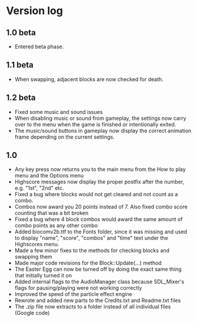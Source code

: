 # Version log

## 1.0 beta
- Entered beta phase.

## 1.1 beta
- When swapping, adjacent blocks are now checked for death.

## 1.2 beta
- Fixed some music and sound issues
- When disabling music or sound from gameplay, the settings now carry over to the menu when the game is finished or intentionally exited.
- The music/sound buttons in gameplay now display the correct animation frame depending on the current settings.

## 1.0
- Any key press now returns you to the main menu from the How to play menu and the Options menu
- Highscore messages now display the proper postfix after the number, e.g. "1st", "2nd" etc.
- Fixed a bug where blocks would not get cleared and not count as a combo.
- Combos now award you 20 points instead of 7. Also fixed combo score counting that was a bit broken
- Fixed a bug where 4 block combos would award the same amount of combo points as any other combo
- Added biocomv2b.ttf to the Fonts folder, since it was missing and used to display "name", "score", "combos" and "time" text under the Highscores menu.
- Made a few minor fixes to the methods for checking blocks and swapping them
- Made major code revisions for the Block::Update(...) method
- The Easter Egg can now be turned off by doing the exact same thing that initially turned it on
- Added internal flags to the AudioManager class because SDL_Mixer's flags for pausing/playing were not working correctly
- Improved the speed of the particle effect engine
- Rewrote and added new parts to the Credits.txt and Readme.txt files
- The .zip file now extracts to a folder instead of all individual files (Google code)
